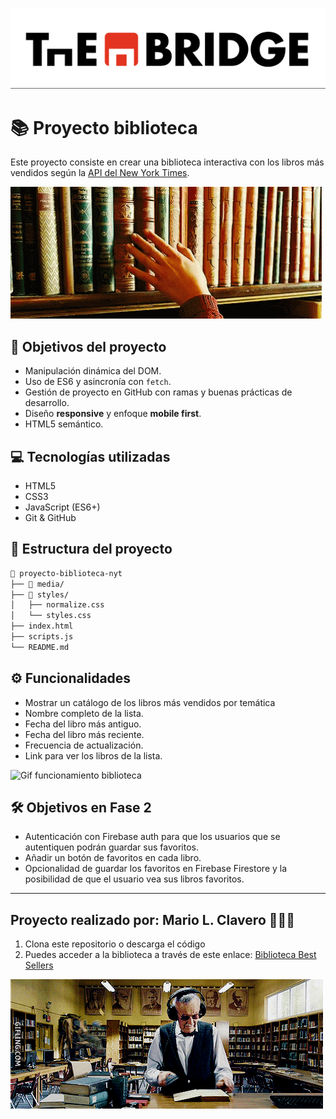 ![Faldón de The Bridge](/media/faldon-the-bridge.png)

# 📚 Proyecto biblioteca 

Este proyecto consiste en crear una biblioteca interactiva con los libros más vendidos según la [API del New York Times](https://developer.nytimes.com/docs/books-product/1/overview).

![Gif libros](/media/libros-gif.gif)

## 🎯 Objetivos del proyecto 

- Manipulación dinámica del DOM.
- Uso de ES6 y asincronía con `fetch`.
- Gestión de proyecto en GitHub con ramas y buenas prácticas de desarrollo.
- Diseño **responsive** y enfoque **mobile first**.
- HTML5 semántico.

## 💻 Tecnologías utilizadas

- HTML5
- CSS3
- JavaScript (ES6+)
- Git & GitHub

## 🩻 Estructura del proyecto

```bash
📁 proyecto-biblioteca-nyt
├── 📁 media/           
├── 📁 styles/           
│   ├── normalize.css
│   └── styles.css
├── index.html            
├── scripts.js            
└── README.md
```

## ⚙️ Funcionalidades 

- Mostrar un catálogo de los libros más vendidos por temática
- Nombre completo de la lista.
- Fecha del libro más antiguo.
- Fecha del libro más reciente.
- Frecuencia de actualización.
- Link para ver los libros de la lista.

![Gif funcionamiento biblioteca](/media/interfaz-biblioteca.gif)

## 🛠️ Objetivos en Fase 2

- Autenticación con Firebase auth para que los usuarios que se autentiquen podrán guardar sus favoritos.
- Añadir un botón de favoritos en cada libro.
- Opcionalidad de guardar los favoritos en Firebase Firestore y la posibilidad de que el usuario vea sus libros favoritos.

- - - -
Proyecto realizado por: Mario L. Clavero 🧑🏻‍💻
-------
1. Clona este repositorio o descarga el código
2. Puedes acceder a la biblioteca a través de este enlace: [Biblioteca Best Sellers](https://mario-olopez.github.io/proyecto-biblioteca-nyt/)

![Stan Lee consulta libros en mi biblioteca](/media/gif-final.gif)